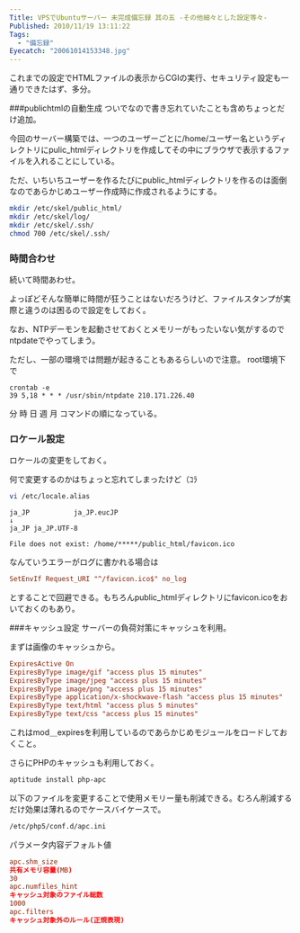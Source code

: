 ```yaml
---
Title: VPSでUbuntuサーバー 未完成備忘録 其の五 -その他細々とした設定等々-
Published: 2010/11/19 13:11:22
Tags:
  - "備忘録"
Eyecatch: "20061014153348.jpg"
---
```

これまでの設定でHTMLファイルの表示からCGIの実行、セキュリティ設定も一通りできたはず、多分。

###publichtmlの自動生成
ついでなので書き忘れていたことも含めちょっとだけ追加。

今回のサーバー構築では、一つのユーザーごとに/home/ユーザー名というディレクトリにpulic_htmlディレクトリを作成してその中にブラウザで表示するファイルを入れることにしている。

ただ、いちいちユーザーを作るたびにpublic_htmlディレクトリを作るのは面倒なのであらかじめユーザー作成時に作成されるようにする。

```sh
mkdir /etc/skel/public_html/
mkdir /etc/skel/log/
mkdir /etc/skel/.ssh/
chmod 700 /etc/skel/.ssh/
```

### 時間合わせ
続いて時間あわせ。

よっぽどそんな簡単に時間が狂うことはないだろうけど、ファイルスタンプが実際と違うのは困るので設定をしておく。

なお、NTPデーモンを起動させておくとメモリーがもったいない気がするのでntpdateでやってしまう。

ただし、一部の環境では問題が起きることもあるらしいので注意。
root環境下で

```cron
crontab -e
39 5,18 * * * /usr/sbin/ntpdate 210.171.226.40
```

分 時 日 週 月 コマンドの順になっている。

### ロケール設定
ロケールの変更をしておく。

何で変更するのかはちょっと忘れてしまったけど（ｺﾗ

```sh
vi /etc/locale.alias
```

```
ja_JP           ja_JP.eucJP
↓
ja_JP ja_JP.UTF-8
```

`File does not exist: /home/*****/public_html/favicon.ico`

なんていうエラーがログに書かれる場合は
```conf
SetEnvIf Request_URI "^/favicon.ico$" no_log
```

とすることで回避できる。もちろんpublic_htmlディレクトリにfavicon.icoをおいておくのもあり。

###キャッシュ設定
サーバーの負荷対策にキャッシュを利用。

まずは画像のキャッシュから。
```conf
ExpiresActive On
ExpiresByType image/gif "access plus 15 minutes"
ExpiresByType image/jpeg "access plus 15 minutes"
ExpiresByType image/png "access plus 15 minutes"
ExpiresByType application/x-shockwave-flash "access plus 15 minutes"
ExpiresByType text/html "access plus 5 minutes"
ExpiresByType text/css "access plus 15 minutes"
```

これはmod＿expiresを利用しているのであらかじめモジュールをロードしておくこと。

さらにPHPのキャッシュも利用しておく。
```sh
aptitude install php-apc
```

以下のファイルを変更することで使用メモリー量も削減できる。むろん削減するだけ効果は薄れるのでケースバイケースで。

```sh
/etc/php5/conf.d/apc.ini
```

パラメータ内容デフォルト値
```conf
apc.shm_size
共有メモリ容量(MB)
30
apc.numfiles_hint
キャッシュ対象のファイル総数
1000
apc.filters
キャッシュ対象外のルール(正規表現)
```